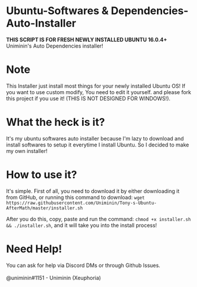 # Ubuntu-Softwares & Dependencies-Auto-Installer
<b>**THIS SCRIPT IS FOR FRESH NEWLY INSTALLED UBUNTU 16.0.4+**</b><br>
Uniminin's Auto Dependencies installer!

# Note
This Installer just install most things for your newly installed Ubuntu OS! If you want to use custom modify, You need to edit it yourself. and please fork this project if you use it! (THIS IS NOT DESIGNED FOR WINDOWS!).

# What the heck is it?
It's my ubuntu softwares auto installer because I'm lazy to download and install softwares to setup it everytime I install Ubuntu. So I decided to make my own installer!

# How to use it?
It's simple. First of all, you need to download it by either downloading it from GitHub, or running this command to download:
`wget https://raw.githubusercontent.com/Uniminin/Tony-s-Ubuntu-AfterMath/master/installer.sh`

After you do this, copy, paste and run the command: `chmod +x installer.sh && ./installer.sh`, and it will take you into the install process!

# Need Help!
You can ask for help via Discord DMs or through Github Issues.<br>
<br>
@uniminin#1151 - Uniminin (Xeuphoria)
